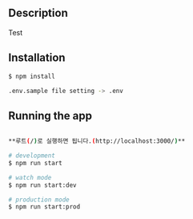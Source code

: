 ## Description

Test

## Installation

```bash
$ npm install

.env.sample file setting -> .env
```

## Running the app

```bash

**루트(/)로 실행하면 됩니다.(http://localhost:3000/)**

# development
$ npm run start

# watch mode
$ npm run start:dev

# production mode
$ npm run start:prod
```
